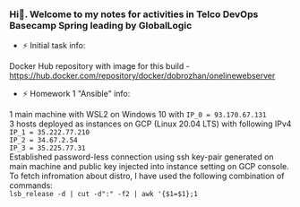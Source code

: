 ### Hi👋. Welcome to my notes for activities in Telco DevOps Basecamp Spring leading by GlobalLogic

- ⚡ Initial task info:

Docker Hub repository with image for this build - https://hub.docker.com/repository/docker/dobrozhan/onelinewebserver


- ⚡ Homework 1 "Ansible" info:
 
1 main machine with WSL2 on Windows 10 with `IP_0 = 93.170.67.131`\
3 hosts deployed as instances on GCP (Linux 20.04 LTS) with following IPv4\
`IP_1 = 35.222.77.210`\
`IP_2 = 34.67.2.54`\
`IP_3 = 35.225.77.31`\
Established password-less connection using ssh key-pair generated on main machine and public key injected into instance setting on GCP console.\
To fetch infromation about distro, I have used the following combination of commands:\
`lsb_release -d | cut -d":" -f2 | awk '{$1=$1};1`

<!--
**dobrozhan/dobrozhan** is a ✨ _special_ ✨ repository because its `README.md` (this file) appears on your GitHub profile.

Here are some ideas to get you started:

- 🔭 I’m currently working on ...
- 🌱 I’m currently learning ...
- 👯 I’m looking to collaborate on ...
- 🤔 I’m looking for help with ...
- 💬 Ask me about ...
- 📫 How to reach me: ...
- 😄 Pronouns: ...
- ⚡ Fun fact: ...
-->
